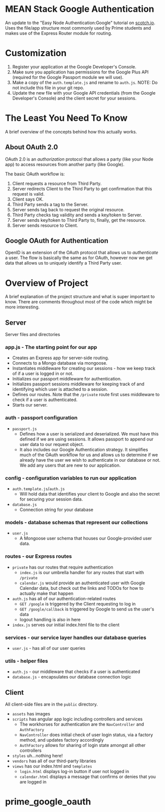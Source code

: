 # MEAN Stack Google Authentication
An update to the "Easy Node Authentication:Google" tutorial on [scotch.io]("https://scotch.io/tutorials/easy-node-authentication-google"). Uses the file/app structure most commonly used by Prime students and makes use of the Express Router module for routing.

# Customization
1. Register your application at the Google Developer's Console.
2. Make sure you application has permissions for the Google Plus API (required for the Google Passport module we will use).
3. Make a copy of the `auth.template.js`  and rename to `auth.js`. NOTE: Do not include this file in your git repo.
4. Update the new file with your Google API credentials (from the Google Developer's Console) and the client secret for your sessions.

# The Least You Need To Know
A brief overview of the concepts behind how this actually works.

## About OAuth 2.0
OAuth 2.0 is an *authorization* protocol that allows a party (like your Node app)
to access resources from another party (like Google).

The basic OAuth workflow is:

1. Client requests a resource from Third Party.
2. Server redirects Client to the Third Party to get confirmation that this request is valid.
3. Client says OK.
4. Third Party sends a tag to the Server.
5. Server sends tag back to request the original resource.
6. Third Party checks tag validity and sends a key/token to Server.
7. Server sends key/token to Third Party to, finally, get the resource.
8. Server sends resource to Client.

## Google OAuth for Authentication
OpenID is an extension of the OAuth protocol that allows us to *authenticate* a user. The flow is basically the same as for OAuth, however now we get data
that allows us to uniquely identify a Third Party user.

# Overview of Project
A brief explanation of the project structure and what is super important to know. There are comments throughout most of the code which might be more interesting.

## Server
Server files and directories

### app.js - The starting point for our app

* Creates an Express app for server-side routing.
* Connects to a Mongo database via mongoose.
* Instantiates middleware for creating our sessions - how we keep track of if a user is logged in or not.
* Initializes our passport middleware for authentication.
* Initializes passport sessions middleware for keeping track of and identifying which user is attached to a session.
* Defines our routes. Note that the `/private` route first uses middleware to check if a user is authenticated.
* Starts our server.

### auth - passport configuration
* `passport.js`
  * Defines how a user is serialized and deserialized. We must have this defined if we are using sessions. It allows passport to append our user data to our request object.
  * It also includes our Google Authentication strategy. It simplifies much of the OAuth workflow for us and allows us to determine if we already have the user we wish to authenticate in our database or not. We add any users that are new to our application.

### config - configuration variables to run our application
* `auth.template.js`/`auth.js`
  * Will hold data that identifies your client to Google and also the secret for securing your session data.
* `database.js`
  * Connection string for your database

### models - database schemas that represent our collections
* `user.js`
  * A Mongoose user schema that houses our Google-provided user data.

### routes - our Express routes
* `private` has our routes that require authentication
  * `index.js` is our umbrella handler for any routes that start with `/private`
  * `calendar.js` would provide an authenticated user with Google Calendar data, but check out the links and TODOs for how to actually make that happen
* `auth.js` has all of our authentication-related routes
  * `GET /google` is triggered by the Client requesting to log in
  * `GET /google/callback` is triggered by Google to send us the user's data
  * logout handling is also in here
* `index.js` serves our initial index.html file to the client

### services - our service layer handles our database queries
* `user.js` - has all of our user queries

### utils - helper files
* `auth.js` - our middleware that checks if a user is authenticated
* `database.js` - encapsulates our database connection logic

## Client
All client-side files are in the `public` directory.
* `assets` has images
* `scripts` has angular app logic including controllers and services
  * The workhorses for authentication are the `NavController` and `AuthFactory`
  * `NavController` does initial check of user login status, via a factory method, and updates factory accordingly
  * `AuthFactory` allows for sharing of login state amongst all other controllers
* `styles` uh...nothing here!
* `vendors` has all of our third-party libraries
* `views` has our index.html and `templates`
  * `login.html` displays log-in button if user not logged in
  * `calendar.html` displays a message that confirms or denies that you are logged in
# prime_google_oauth
